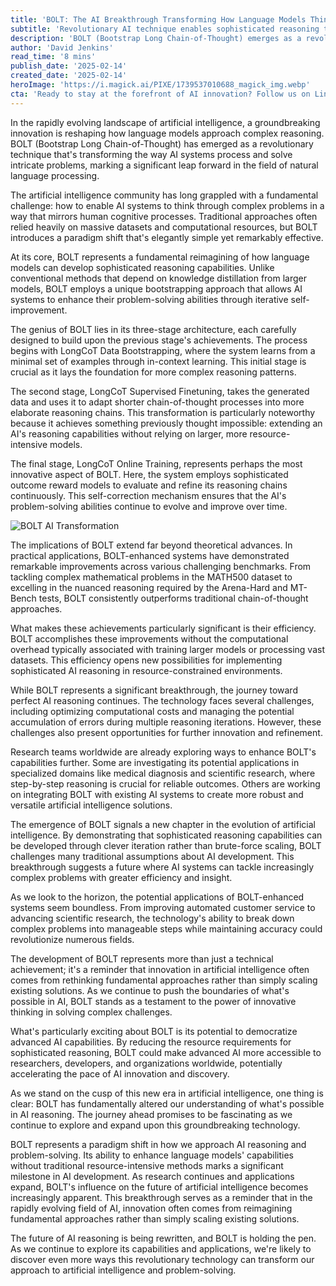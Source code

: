 ```yaml
---
title: 'BOLT: The AI Breakthrough Transforming How Language Models Think'
subtitle: 'Revolutionary AI technique enables sophisticated reasoning through iterative self-improvement'
description: 'BOLT (Bootstrap Long Chain-of-Thought) emerges as a revolutionary technique transforming AI reasoning capabilities through a unique three-stage architecture. This breakthrough allows AI systems to develop sophisticated problem-solving abilities through iterative self-improvement, challenging traditional approaches to artificial intelligence development.'
author: 'David Jenkins'
read_time: '8 mins'
publish_date: '2025-02-14'
created_date: '2025-02-14'
heroImage: 'https://i.magick.ai/PIXE/1739537010688_magick_img.webp'
cta: 'Ready to stay at the forefront of AI innovation? Follow us on LinkedIn at MagickAI for regular insights into groundbreaking technologies like BOLT and their impact on the future of artificial intelligence.'
---
```


In the rapidly evolving landscape of artificial intelligence, a groundbreaking innovation is reshaping how language models approach complex reasoning. BOLT (Bootstrap Long Chain-of-Thought) has emerged as a revolutionary technique that's transforming the way AI systems process and solve intricate problems, marking a significant leap forward in the field of natural language processing.

The artificial intelligence community has long grappled with a fundamental challenge: how to enable AI systems to think through complex problems in a way that mirrors human cognitive processes. Traditional approaches often relied heavily on massive datasets and computational resources, but BOLT introduces a paradigm shift that's elegantly simple yet remarkably effective.

At its core, BOLT represents a fundamental reimagining of how language models can develop sophisticated reasoning capabilities. Unlike conventional methods that depend on knowledge distillation from larger models, BOLT employs a unique bootstrapping approach that allows AI systems to enhance their problem-solving abilities through iterative self-improvement.

The genius of BOLT lies in its three-stage architecture, each carefully designed to build upon the previous stage's achievements. The process begins with LongCoT Data Bootstrapping, where the system learns from a minimal set of examples through in-context learning. This initial stage is crucial as it lays the foundation for more complex reasoning patterns.

The second stage, LongCoT Supervised Finetuning, takes the generated data and uses it to adapt shorter chain-of-thought processes into more elaborate reasoning chains. This transformation is particularly noteworthy because it achieves something previously thought impossible: extending an AI's reasoning capabilities without relying on larger, more resource-intensive models.

The final stage, LongCoT Online Training, represents perhaps the most innovative aspect of BOLT. Here, the system employs sophisticated outcome reward models to evaluate and refine its reasoning chains continuously. This self-correction mechanism ensures that the AI's problem-solving abilities continue to evolve and improve over time.

![BOLT AI Transformation](https://i.magick.ai/PIXE/1739537010688_magick_img.webp)

The implications of BOLT extend far beyond theoretical advances. In practical applications, BOLT-enhanced systems have demonstrated remarkable improvements across various challenging benchmarks. From tackling complex mathematical problems in the MATH500 dataset to excelling in the nuanced reasoning required by the Arena-Hard and MT-Bench tests, BOLT consistently outperforms traditional chain-of-thought approaches.

What makes these achievements particularly significant is their efficiency. BOLT accomplishes these improvements without the computational overhead typically associated with training larger models or processing vast datasets. This efficiency opens new possibilities for implementing sophisticated AI reasoning in resource-constrained environments.

While BOLT represents a significant breakthrough, the journey toward perfect AI reasoning continues. The technology faces several challenges, including optimizing computational costs and managing the potential accumulation of errors during multiple reasoning iterations. However, these challenges also present opportunities for further innovation and refinement.

Research teams worldwide are already exploring ways to enhance BOLT's capabilities further. Some are investigating its potential applications in specialized domains like medical diagnosis and scientific research, where step-by-step reasoning is crucial for reliable outcomes. Others are working on integrating BOLT with existing AI systems to create more robust and versatile artificial intelligence solutions.

The emergence of BOLT signals a new chapter in the evolution of artificial intelligence. By demonstrating that sophisticated reasoning capabilities can be developed through clever iteration rather than brute-force scaling, BOLT challenges many traditional assumptions about AI development. This breakthrough suggests a future where AI systems can tackle increasingly complex problems with greater efficiency and insight.

As we look to the horizon, the potential applications of BOLT-enhanced systems seem boundless. From improving automated customer service to advancing scientific research, the technology's ability to break down complex problems into manageable steps while maintaining accuracy could revolutionize numerous fields.

The development of BOLT represents more than just a technical achievement; it's a reminder that innovation in artificial intelligence often comes from rethinking fundamental approaches rather than simply scaling existing solutions. As we continue to push the boundaries of what's possible in AI, BOLT stands as a testament to the power of innovative thinking in solving complex challenges.

What's particularly exciting about BOLT is its potential to democratize advanced AI capabilities. By reducing the resource requirements for sophisticated reasoning, BOLT could make advanced AI more accessible to researchers, developers, and organizations worldwide, potentially accelerating the pace of AI innovation and discovery.

As we stand on the cusp of this new era in artificial intelligence, one thing is clear: BOLT has fundamentally altered our understanding of what's possible in AI reasoning. The journey ahead promises to be fascinating as we continue to explore and expand upon this groundbreaking technology.

BOLT represents a paradigm shift in how we approach AI reasoning and problem-solving. Its ability to enhance language models' capabilities without traditional resource-intensive methods marks a significant milestone in AI development. As research continues and applications expand, BOLT's influence on the future of artificial intelligence becomes increasingly apparent. This breakthrough serves as a reminder that in the rapidly evolving field of AI, innovation often comes from reimagining fundamental approaches rather than simply scaling existing solutions.

The future of AI reasoning is being rewritten, and BOLT is holding the pen. As we continue to explore its capabilities and applications, we're likely to discover even more ways this revolutionary technology can transform our approach to artificial intelligence and problem-solving.